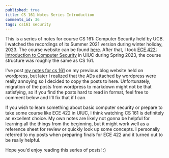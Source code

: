```yaml
---
published: true
title: CS 161 Notes Series Introduction
comments_id: 36
tags: cs161 security
---
```

This is a series of notes for course CS 161: Computer Security held by UCB. I watched the recordings of its Summer 2021 version during winter holiday, 2023. The course website can be found [here](https://su21.cs161.org/). After that, I took [ECE 422: Introduction to Computer Security](https://courses.grainger.illinois.edu/ece422/sp2023/) in UIUC during Spring 2023, the course structure was roughly the same as CS 161. 

I've post [my notes for cs 161](https://silkrow3.wordpress.com/tag/cs161/) on my previous blog website held on wordpress, but later I realized that the ADs attached by wordpress were really annoying so I decided to copy the posts to here. Unfortunately, migration of the posts from wordpress to markdown might not be that satisfying, so if you find the posts hard to read in format, feel free to comment below and I'll fix that if I can.

If you wish to learn something about basic computer security or prepare to take some course like ECE 422 in UIUC, I think watching CS 161 is definitely an excellent choice. My own notes are likely not gonna be helpful for learning all the things from the beginning, but it might work well as a reference sheet for review or quickly look up some concepts. I personally referred to my posts when preparing finals for ECE 422 and it turned out to be really helpful. 

Hope you'd enjoy reading this series of posts! :)
